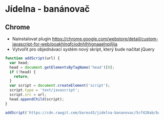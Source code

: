 # Jídelna - banánovač

## Chrome
* Nainstalovat plugin https://chrome.google.com/webstore/detail/custom-javascript-for-web/poakhlngfciodnhlhhgnaaelnpjljija
* Vytvořit pro objednávací systém nový skript, který bude načítat jQuery
```javascript
function addScript(url) {
  var head;
  head = document.getElementsByTagName('head')[0];
  if (!head) {
    return;
  }
  var script = document.createElement('script');
  script.type = 'text/javascript';
  script.src = url;
  head.appendChild(script);
}

addScript('https://cdn.rawgit.com/bares43/jidelna-bananovac/5cf420ab/ban.js');
```